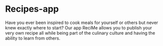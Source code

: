 # Recipes-app
Have you ever been inspired to cook meals for yourself or others but never knew exactly where to start? Our app ReciMe allows you to publish your very own recipe all while being part of the culinary culture and having the ability to learn from others.
